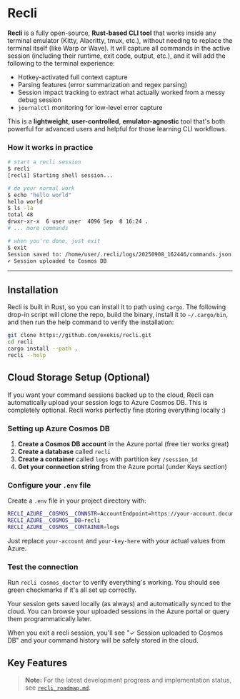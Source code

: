 # Recli

**Recli** is a fully open-source, **Rust-based CLI tool** that works inside any terminal emulator (Kitty, Alacritty, tmux, etc.), without needing to replace the terminal itself (like Warp or Wave). It will capture all commands in the active session (including their runtime, exit code, output, etc.), and it will add the following to the terminal experience:

* Hotkey-activated full context capture
* Parsing features (error summarization and regex parsing)
* Session impact tracking to extract what actually worked from a messy debug session
* `journalctl` monitoring for low-level error capture

This is a **lightweight**, **user-controlled**, **emulator-agnostic** tool that's both powerful for advanced users and helpful for those learning CLI workflows.


### How it works in practice

```bash
# start a recli session
$ recli 
[recli] Starting shell session...

# do your normal work
$ echo "hello world"
hello world
$ ls -la
total 48
drwxr-xr-x  6 user user  4096 Sep  8 16:24 .
# ... more commands

# when you're done, just exit
$ exit
Session saved to: /home/user/.recli/logs/20250908_162446/commands.json
✓ Session uploaded to Cosmos DB
```

---


## Installation
Recli is built in Rust, so you can install it to path using `cargo`. The following drop-in script will clone the repo, build the binary, install it to `~/.cargo/bin`, and then run the help command to verify the installation:

```bash
git clone https://github.com/exekis/recli.git
cd recli
cargo install --path .
recli --help
```

## Cloud Storage Setup (Optional)

If you want your command sessions backed up to the cloud, Recli can automatically upload your session logs to Azure Cosmos DB. This is completely optional. Recli works perfectly fine storing everything locally :)

### Setting up Azure Cosmos DB

1. **Create a Cosmos DB account** in the Azure portal (free tier works great)
2. **Create a database** called `recli` 
3. **Create a container** called `logs` with partition key `/session_id`
4. **Get your connection string** from the Azure portal (under Keys section)

### Configure your `.env` file

Create a `.env` file in your project directory with:

```bash
RECLI_AZURE__COSMOS__CONNSTR=AccountEndpoint=https://your-account.documents.azure.com:443/;AccountKey=your-key-here==;
RECLI_AZURE__COSMOS__DB=recli
RECLI_AZURE__COSMOS__CONTAINER=logs
```

Just replace `your-account` and `your-key-here` with your actual values from Azure.

### Test the connection

Run `recli cosmos_doctor` to verify everything's working. You should see green checkmarks if it's all set up correctly.


Your session gets saved locally (as always) and automatically synced to the cloud. You can browse your uploaded sessions in the Azure portal or query them programmatically later.

When you exit a recli session, you'll see "✓ Session uploaded to Cosmos DB" and your command history will be safely stored in the cloud.

## **Key Features**

> **Note:** For the latest development progress and implementation status, see [`recli_roadmap.md`](recli_roadmap.md).
<!-- 

### Infrastructure

* CLI interface via `clap` with subcommands (`start`, `stop`, `status`, `recent`, `clear`)
* Start/stop wrapper around a real shell (bash/zsh) using PTY
* Stream stdin/stdout to user

### Hotkey Activation

* Raw mode input handling (`Ctrl+X` etc.)
* On hotkey, pause stream and snapshot recent terminal buffer
* Resume stream after user confirmation

### Contextual Summarization (Non-AI)

* Parse command log to detect:
  * Errors (`error:`, `fatal:`, `panic`)
  * Warnings (`warning:`, `deprecated`, etc.)
  * Exit codes
* Remove noise commands (`ls`, `pwd`, etc.)
* Group related commands into "blocks"
* Display error/warning summary in terminal overlay

### Contextual Summarization (AI)

* Format cleaned context into structured prompt
* Send to model (OpenAI API, Ollama, etc.)
* Display AI-suggested explanation + command flow
* Add "Inject" button to run suggested fix

### Command Impact Tracker

* Log each command + cwd + timestamp + exit code
* Detect net-neutral sequences (e.g., enable + disable)
* Track actual file changes, service state changes
* Export only effective commands to `.sh` or `.md`

### Regex Tooling

* Let user select sample filenames or text
* Generate regex pattern using static rules or ML
* Test pattern locally on buffer
* Show match/highlight results

### Reproducible Script Exporter

* Export command flow into `.sh` script
* Add optional inline comments via AI
* Export markdown version for docs/wiki

### Journalctl Integration

* Background thread monitors `journalctl -f --priority=3`
* Tag log events with timestamps
* Align log messages with command timeline
* Show relevant kernel/service logs in summary
 -->
